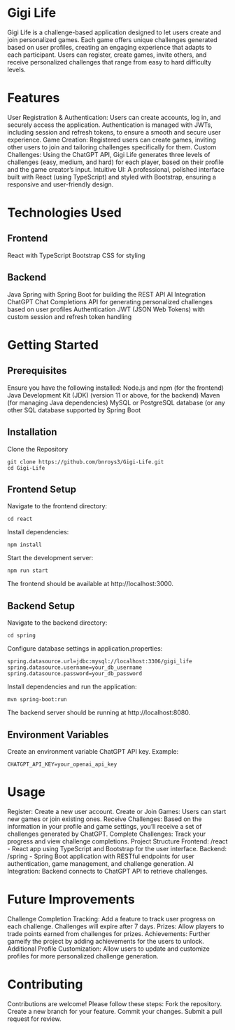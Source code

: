 # Gigi Life
Gigi Life is a challenge-based application designed to let users create and join personalized games. Each game offers unique challenges generated based on user profiles, creating an engaging experience that adapts to each participant. Users can register, create games, invite others, and receive personalized challenges that range from easy to hard difficulty levels.

# Features
User Registration & Authentication: Users can create accounts, log in, and securely access the application. Authentication is managed with JWTs, including session and refresh tokens, to ensure a smooth and secure user experience.
Game Creation: Registered users can create games, inviting other users to join and tailoring challenges specifically for them.
Custom Challenges: Using the ChatGPT API, Gigi Life generates three levels of challenges (easy, medium, and hard) for each player, based on their profile and the game creator’s input.
Intuitive UI: A professional, polished interface built with React (using TypeScript) and styled with Bootstrap, ensuring a responsive and user-friendly design.

# Technologies Used
## Frontend
React with TypeScript
Bootstrap CSS for styling
## Backend
Java Spring with Spring Boot for building the REST API
AI Integration
ChatGPT Chat Completions API for generating personalized challenges based on user profiles
Authentication
JWT (JSON Web Tokens) with custom session and refresh token handling

# Getting Started
## Prerequisites
Ensure you have the following installed:
Node.js and npm (for the frontend)
Java Development Kit (JDK) (version 11 or above, for the backend)
Maven (for managing Java dependencies)
MySQL or PostgreSQL database (or any other SQL database supported by Spring Boot

## Installation
Clone the Repository
```
git clone https://github.com/bnroys3/Gigi-Life.git
cd Gigi-Life
```

## Frontend Setup
Navigate to the frontend directory:
```
cd react
```
Install dependencies:
```
npm install
```
Start the development server:
```
npm run start
```
The frontend should be available at http://localhost:3000.

## Backend Setup
Navigate to the backend directory:
```
cd spring
```
Configure database settings in application.properties:
```
spring.datasource.url=jdbc:mysql://localhost:3306/gigi_life
spring.datasource.username=your_db_username
spring.datasource.password=your_db_password
```
Install dependencies and run the application:
```
mvn spring-boot:run
```
The backend server should be running at http://localhost:8080.

## Environment Variables
Create an environment variable ChatGPT API key.
Example:
```
CHATGPT_API_KEY=your_openai_api_key
```

# Usage
Register: Create a new user account.
Create or Join Games: Users can start new games or join existing ones.
Receive Challenges: Based on the information in your profile and game settings, you’ll receive a set of challenges generated by ChatGPT.
Complete Challenges: Track your progress and view challenge completions.
Project Structure
Frontend: /react - React app using TypeScript and Bootstrap for the user interface.
Backend: /spring - Spring Boot application with RESTful endpoints for user authentication, game management, and challenge generation.
AI Integration: Backend connects to ChatGPT API to retrieve challenges.

# Future Improvements
Challenge Completion Tracking: Add a feature to track user progress on each challenge. Challenges will expire after 7 days.
Prizes: Allow players to trade points earned from challenges for prizes.
Achievements: Further gameify the project by adding achievements for the users to unlock.
Additional Profile Customization: Allow users to update and customize profiles for more personalized challenge generation.

# Contributing
Contributions are welcome! Please follow these steps:
Fork the repository.
Create a new branch for your feature.
Commit your changes.
Submit a pull request for review.
